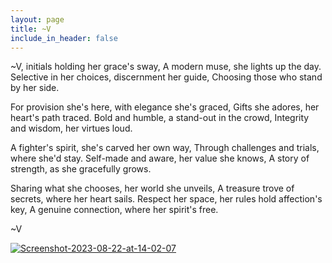 ```yaml
---
layout: page
title: ~V
include_in_header: false
---
```


~V, initials holding her grace's sway,
A modern muse, she lights up the day.
Selective in her choices, discernment her guide,
Choosing those who stand by her side.

For provision she's here, with elegance she's graced,
Gifts she adores, her heart's path traced.
Bold and humble, a stand-out in the crowd,
Integrity and wisdom, her virtues loud.

A fighter's spirit, she's carved her own way,
Through challenges and trials, where she'd stay.
Self-made and aware, her value she knows,
A story of strength, as she gracefully grows.

Sharing what she chooses, her world she unveils,
A treasure trove of secrets, where her heart sails.
Respect her space, her rules hold affection's key,
A genuine connection, where her spirit's free.

~V

<a href="https://ibb.co/PN5LwMc"><img src="https://i.ibb.co/PN5LwMc/Screenshot-2023-08-22-at-14-02-07.png" alt="Screenshot-2023-08-22-at-14-02-07" border="0"></a>




